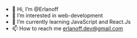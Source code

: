 - 👋 Hi, I’m @Erlanoff
- 👀 I’m interested in web-development
- 🌱 I’m currently learning JavaScript and React.Js
- 📫 How to reach me erlanoff.dev@gmail.com

<!---
Erlanoff/Erlanoff is a ✨ special ✨ repository because its `README.md` (this file) appears on your GitHub profile.
You can click the Preview link to take a look at your changes.
--->
